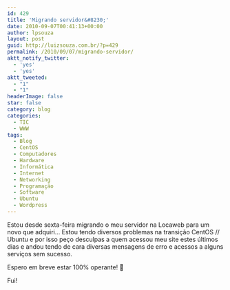```yaml
---
id: 429
title: 'Migrando servidor&#8230;'
date: 2010-09-07T00:41:13+00:00
author: lpsouza
layout: post
guid: http://luizsouza.com.br/?p=429
permalink: /2010/09/07/migrando-servidor/
aktt_notify_twitter:
  - 'yes'
  - 'yes'
aktt_tweeted:
  - "1"
  - "1"
headerImage: false
star: false
category: blog
categories:
  - TIC
  - WWW
tags:
  - Blog
  - CentOS
  - Computadores
  - Hardware
  - Informática
  - Internet
  - Networking
  - Programação
  - Software
  - Ubuntu
  - Wordpress
---
```

Estou desde sexta-feira migrando o meu servidor na Locaweb para um novo que adquiri&#8230; Estou tendo diversos problemas na transição CentOS // Ubuntu e por isso peço desculpas a quem acessou meu site estes últimos dias e andou tendo de cara diversas mensagens de erro e acessos a alguns serviços sem sucesso.

Espero em breve estar 100% operante! 🙂

Fui!